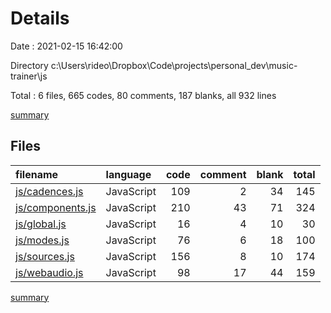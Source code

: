# Details

Date : 2021-02-15 16:42:00

Directory c:\Users\rideo\Dropbox\Code\projects\personal\_dev\music-trainer\js

Total : 6 files,  665 codes, 80 comments, 187 blanks, all 932 lines

[summary](results.md)

## Files
| filename | language | code | comment | blank | total |
| :--- | :--- | ---: | ---: | ---: | ---: |
| [js/cadences.js](/js/cadences.js) | JavaScript | 109 | 2 | 34 | 145 |
| [js/components.js](/js/components.js) | JavaScript | 210 | 43 | 71 | 324 |
| [js/global.js](/js/global.js) | JavaScript | 16 | 4 | 10 | 30 |
| [js/modes.js](/js/modes.js) | JavaScript | 76 | 6 | 18 | 100 |
| [js/sources.js](/js/sources.js) | JavaScript | 156 | 8 | 10 | 174 |
| [js/webaudio.js](/js/webaudio.js) | JavaScript | 98 | 17 | 44 | 159 |

[summary](results.md)